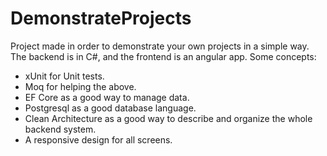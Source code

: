 # DemonstrateProjects
Project made in order to demonstrate your own projects in a simple way. The backend is in C#, and the frontend is an angular app. Some concepts:
 - xUnit for Unit tests.
 - Moq for helping the above.
 - EF Core as a good way to manage data.
 - Postgresql as a good database language.
 - Clean Architecture as a good way to describe and organize the whole backend system.
 - A responsive design for all screens.
